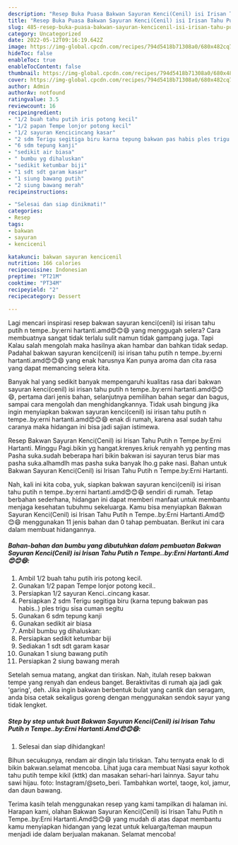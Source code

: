 ```yaml
---
description: "Resep Buka Puasa Bakwan Sayuran Kenci(Cenil) isi Irisan Tahu Putih n Tempe..by:Erni Hartanti.Amd😍😊😄Anti Ribet"
title: "Resep Buka Puasa Bakwan Sayuran Kenci(Cenil) isi Irisan Tahu Putih n Tempe..by:Erni Hartanti.Amd😍😊😄Anti Ribet"
slug: 485-resep-buka-puasa-bakwan-sayuran-kencicenil-isi-irisan-tahu-putih-n-tempeby-erni-hartantiamdanti-ribet
category: Uncategorized
date: 2022-05-12T09:16:19.642Z
image: https://img-global.cpcdn.com/recipes/794d5418b71308a0/680x482cq70/bakwan-sayuran-kencicenil-isi-irisan-tahu-putih-n-tempebyerni-hartantiamd-foto-resep-utama.jpg
hideToc: false
enableToc: true
enableTocContent: false
thumbnail: https://img-global.cpcdn.com/recipes/794d5418b71308a0/680x482cq70/bakwan-sayuran-kencicenil-isi-irisan-tahu-putih-n-tempebyerni-hartantiamd-foto-resep-utama.jpg
cover: https://img-global.cpcdn.com/recipes/794d5418b71308a0/680x482cq70/bakwan-sayuran-kencicenil-isi-irisan-tahu-putih-n-tempebyerni-hartantiamd-foto-resep-utama.jpg
author: Admin
authorAv: notfound
ratingvalue: 3.5
reviewcount: 16
recipeingredient:
- "1/2 buah tahu putih iris potong kecil"
- "1/2 papan Tempe lonjor potong kecil"
- "1/2 sayuran Kencicincang kasar"
- "2 sdm Terigu segitiga biru karna tepung bakwan pas habis ples trigu sisa cuman segitu"
- "6 sdm tepung kanji"
- "sedikit air biasa"
- " bumbu yg dihaluskan"
- "sedikit ketumbar biji"
- "1 sdt sdt garam kasar"
- "1 siung bawang putih"
- "2 siung bawang merah"
recipeinstructions:

- "Selesai dan siap dinikmati!"
categories:
- Resep
tags:
- bakwan
- sayuran
- kencicenil

katakunci: bakwan sayuran kencicenil 
nutrition: 166 calories
recipecuisine: Indonesian
preptime: "PT21M"
cooktime: "PT34M"
recipeyield: "2"
recipecategory: Dessert

---
```



Lagi mencari inspirasi resep bakwan sayuran kenci(cenil) isi irisan tahu putih n tempe..by:erni hartanti.amd😍😊😄 yang menggugah selera? Cara membuatnya sangat tidak terlalu sulit namun tidak gampang juga. Tapi Kalau salah mengolah maka hasilnya akan hambar dan bahkan tidak sedap. Padahal bakwan sayuran kenci(cenil) isi irisan tahu putih n tempe..by:erni hartanti.amd😍😊😄 yang enak harusnya Kan punya aroma dan cita rasa yang dapat memancing selera kita.


Banyak hal yang sedikit banyak mempengaruhi kualitas rasa dari bakwan sayuran kenci(cenil) isi irisan tahu putih n tempe..by:erni hartanti.amd😍😊😄, pertama dari jenis bahan, selanjutnya pemilihan bahan segar dan bagus, sampai cara mengolah dan menghidangkannya. Tidak usah bingung jika ingin menyiapkan bakwan sayuran kenci(cenil) isi irisan tahu putih n tempe..by:erni hartanti.amd😍😊😄 enak di rumah, karena asal sudah tahu caranya maka hidangan ini bisa jadi sajian istimewa.

Resep Bakwan Sayuran Kenci(Cenil) isi Irisan Tahu Putih n Tempe.by:Erni Hartanti. Minggu Pagi.bikin yg hangat.krenyes.kriuk renyahh yg penting mas Pasha suka.sudah beberapa hari bikin bakwan isi sayuran terus biar mas pasha suka.alhamdlh mas pasha suka banyak lho.g pake nasi. Bahan untuk Bakwan Sayuran Kenci(Cenil) isi Irisan Tahu Putih n Tempe.by:Erni Hartanti.


Nah, kali ini kita coba, yuk, siapkan bakwan sayuran kenci(cenil) isi irisan tahu putih n tempe..by:erni hartanti.amd😍😊😄 sendiri di rumah. Tetap berbahan sederhana, hidangan ini dapat memberi manfaat untuk membantu menjaga kesehatan tubuhmu sekeluarga. Kamu bisa menyiapkan Bakwan Sayuran Kenci(Cenil) isi Irisan Tahu Putih n Tempe..by:Erni Hartanti.Amd😍😊😄 menggunakan 11 jenis bahan dan 0 tahap pembuatan. Berikut ini cara dalam membuat hidangannya.

<!--inarticleads1-->

##### Bahan-bahan dan bumbu yang dibutuhkan dalam pembuatan Bakwan Sayuran Kenci(Cenil) isi Irisan Tahu Putih n Tempe..by:Erni Hartanti.Amd😍😊😄:

1. Ambil 1/2 buah tahu putih iris potong kecil.
1. Gunakan 1/2 papan Tempe lonjor potong kecil..
1. Persiapkan 1/2 sayuran Kenci..cincang kasar.
1. Persiapkan 2 sdm Terigu segitiga biru (karna tepung bakwan pas habis..) ples trigu sisa cuman segitu
1. Gunakan 6 sdm tepung kanji
1. Gunakan sedikit air biasa
1. Ambil  bumbu yg dihaluskan:
1. Persiapkan sedikit ketumbar biji
1. Sediakan 1 sdt sdt garam kasar
1. Gunakan 1 siung bawang putih
1. Persiapkan 2 siung bawang merah


Setelah semua matang, angkat dan tiriskan. Nah, itulah resep bakwan tempe yang renyah dan endeus banget. Beraktivitas di rumah aja jadi gak &#39;garing&#39;, deh. Jika ingin bakwan berbentuk bulat yang cantik dan seragam, anda bisa cetak sekaligus goreng dengan menggunakan sendok sayur yang tidak lengket. 

<!--inarticleads2-->

##### Step by step untuk buat Bakwan Sayuran Kenci(Cenil) isi Irisan Tahu Putih n Tempe..by:Erni Hartanti.Amd😍😊😄:


1. Selesai dan siap dihidangkan!

Bihun secukupnya, rendam air dingin lalu tiriskan. Tahu ternyata enak lo di bikin bakwan.selamat mencoba. Lihat juga cara membuat Nasi sayur kothok tahu putih tempe kikil (kttk) dan masakan sehari-hari lainnya. Sayur tahu sawi hijau. foto: Instagram/@seto_beri. Tambahkan wortel, taoge, kol, jamur, dan daun bawang. 

Terima kasih telah menggunakan resep yang kami tampilkan di halaman ini. Harapan kami, olahan Bakwan Sayuran Kenci(Cenil) isi Irisan Tahu Putih n Tempe..by:Erni Hartanti.Amd😍😊😄 yang mudah di atas dapat membantu kamu menyiapkan hidangan yang lezat untuk keluarga/teman maupun menjadi ide dalam berjualan makanan. Selamat mencoba!
